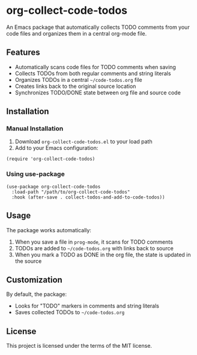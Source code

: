 # org-collect-code-todos

An Emacs package that automatically collects TODO comments from your code files and organizes them in a central org-mode file.

## Features

- Automatically scans code files for TODO comments when saving
- Collects TODOs from both regular comments and string literals
- Organizes TODOs in a central `~/code-todos.org` file
- Creates links back to the original source location
- Synchronizes TODO/DONE state between org file and source code

## Installation

### Manual Installation

1. Download `org-collect-code-todos.el` to your load path
2. Add to your Emacs configuration:

```elisp
(require 'org-collect-code-todos)
```

### Using use-package

```elisp
(use-package org-collect-code-todos
  :load-path "/path/to/org-collect-code-todos"
  :hook (after-save . collect-todos-and-add-to-code-todos))
```

## Usage

The package works automatically:

1. When you save a file in `prog-mode`, it scans for TODO comments
2. TODOs are added to `~/code-todos.org` with links back to source
3. When you mark a TODO as DONE in the org file, the state is updated in the source

## Customization

By default, the package:
- Looks for "TODO" markers in comments and string literals
- Saves collected TODOs to `~/code-todos.org`

## License

This project is licensed under the terms of the MIT license.
